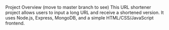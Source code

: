 Project Overview    (move to master branch to see)
This URL shortener project allows users to input a long URL and receive a shortened version. It uses Node.js, Express, MongoDB, and a simple HTML/CSS/JavaScript frontend.

